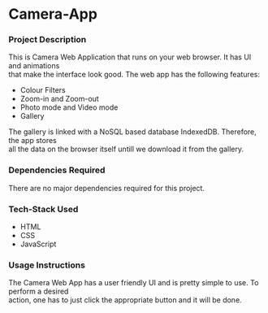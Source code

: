 # Camera-App

### Project Description

This is Camera Web Application that runs on your web browser. It has UI and animations  
that make the interface look good. The web app has the following features:
* Colour Filters
* Zoom-in and Zoom-out
* Photo mode and Video mode
* Gallery

The gallery is linked with a NoSQL based database IndexedDB. Therefore, the app stores  
all the data on the browser itself untill we download it from the gallery.

### Dependencies Required

There are no major dependencies required for this project.

### Tech-Stack Used

* HTML
* CSS
* JavaScript

### Usage Instructions

The Camera Web App has a user friendly UI and is pretty simple to use. To perform a desired  
action, one has to just click the appropriate button and it will be done.
